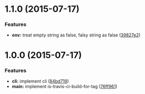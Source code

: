<a name="1.1.0"></a>
# 1.1.0 (2015-07-17)


### Features

* **env:** treat empty string as false, falsy string as false ([39827e2](https://github.com/pandawing/node-is-travis-ci-build-for-tag/commit/39827e2))



<a name="1.0.0"></a>
# 1.0.0 (2015-07-17)


### Features

* **cli:** implement cli ([84bd719](https://github.com/pandawing/node-is-travis-ci-build-for-tag/commit/84bd719))
* **main:** implement is-travis-ci-build-for-tag ([76ff961](https://github.com/pandawing/node-is-travis-ci-build-for-tag/commit/76ff961))



